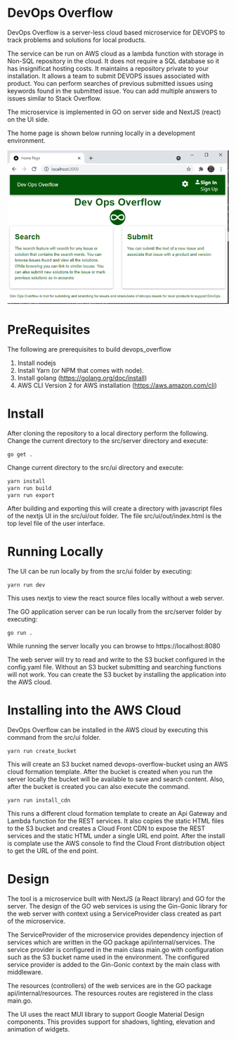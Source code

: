 # DevOps Overflow
DevOps Overflow is a server-less cloud based microservice for DEVOPS to track problems and solutions for local products.

The service can be run on AWS cloud as a lambda function with storage in Non-SQL repository
in the cloud. It does not require a SQL database so it has insignificat hosting costs.
It maintains a repository private to your installation. It allows a team to submit DEVOPS
issues associated with product. You can perform searches of previous submitted issues using
keywords found in the submitted issue. You can add multiple answers to issues similar to
Stack Overflow.

The microservice is implemented in GO on server side and NextJS (react) on the UI side.

The home page is shown below running locally in a development environment.

![alt text](home_page.png "Title")

# PreRequisites
The following are prerequisites to build devops_overflow
1. Install nodejs
2. Install Yarn (or NPM that comes with node).
3. Install golang (https://golang.org/doc/install)
4. AWS CLI Version 2 for AWS installation (https://aws.amazon.com/cli)

# Install
After cloning the repository to a local directory perform the following.
Change the current directory to the src/server directory and execute:

    go get .

Change current directory to the src/ui directory and execute:

    yarn install
    yarn run build
    yarn run export

After building and exporting this will create a directory with javascript files of the nextjs UI in the src/ui/out folder. The file src/ui/out/index.html is the top level file
of the user interface. 

# Running Locally
The UI can be run locally by from the src/ui folder by executing:

    yarn run dev
This uses nextjs to view the react source files locally without a web server.

The GO application server can be run locally from the src/server folder by executing:

    go run .
While running the server locally you can browse to https://localhost:8080

The web server will try to read and write to the S3 bucket configured in the config.yaml file.
Without an S3 bucket submitting and searching functions will not work. You can create the
S3 bucket by installing the application into the AWS cloud.

# Installing into the AWS Cloud
DevOps Overflow can be installed in the AWS cloud by executing this command from the src/ui folder.

    yarn run create_bucket

This will create an S3 bucket named devops-overflow-bucket using an AWS cloud formation template.
After the bucket is created when you run the server locally the bucket will be available to 
save and search content. Also, after the bucket is created you can also execute the command.

    yarn run install_cdn

This runs a different cloud formation template to create an Api Gateway and Lambda function for the REST services. It also copies the static HTML files to the S3 bucket and creates a Cloud Front CDN to expose the REST services and the static HTML under a single URL end point. After the install is complate use the AWS console to find the Cloud Front distribution object to get the URL of the end point.

# Design
The tool is a microservice built with NextJS (a React library) and GO for the server.
The design of the GO web services is using the Gin-Gonic library for the web server with context using a ServiceProvider class created as part of the microservice.

The ServiceProvider of the microservice provides dependency injection of services
which are written in the GO package api/internal/services.
The service provider is configured in the main class main.go with configuration such as the
S3 bucket name used in the environment. The configured service provider is added to
the Gin-Gonic context by the main class with middleware.

The resources (controllers) of the web services are in the GO package api/internal/resources.
The resources routes are registered in the class main.go.

The UI uses the react MUI library to support Google Material Design components.
This provides support for shadows, lighting, elevation and animation of
widgets.
